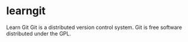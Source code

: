 learngit
========

Learn Git
Git is a distributed version control system.
Git is free software distributed under the GPL.
